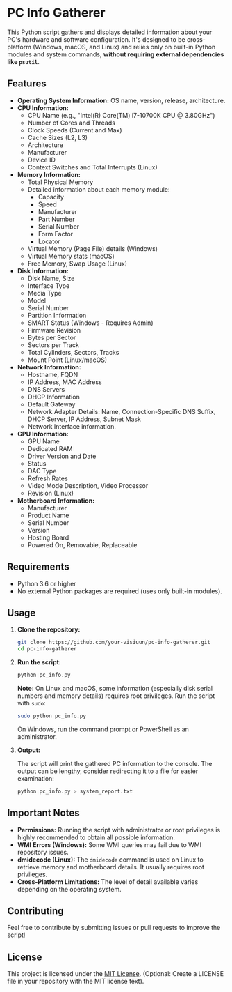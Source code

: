 # PC Info Gatherer

This Python script gathers and displays detailed information about your PC's hardware and software configuration. It's designed to be cross-platform (Windows, macOS, and Linux) and relies only on built-in Python modules and system commands, **without requiring external dependencies like `psutil`**.

## Features

*   **Operating System Information:**  OS name, version, release, architecture.
*   **CPU Information:**
    *   CPU Name (e.g., "Intel(R) Core(TM) i7-10700K CPU @ 3.80GHz")
    *   Number of Cores and Threads
    *   Clock Speeds (Current and Max)
    *   Cache Sizes (L2, L3)
    *   Architecture
    *   Manufacturer
    *   Device ID
    *   Context Switches and Total Interrupts (Linux)
*   **Memory Information:**
    *   Total Physical Memory
    *   Detailed information about each memory module:
        *   Capacity
        *   Speed
        *   Manufacturer
        *   Part Number
        *   Serial Number
        *   Form Factor
        *   Locator
    *   Virtual Memory (Page File) details (Windows)
    *   Virtual Memory stats (macOS)
    *   Free Memory, Swap Usage (Linux)
*   **Disk Information:**
    *   Disk Name, Size
    *   Interface Type
    *   Media Type
    *   Model
    *   Serial Number
    *   Partition Information
    *   SMART Status (Windows - Requires Admin)
    *   Firmware Revision
    *   Bytes per Sector
    *   Sectors per Track
    *   Total Cylinders, Sectors, Tracks
    *   Mount Point (Linux/macOS)
*   **Network Information:**
    *   Hostname, FQDN
    *   IP Address, MAC Address
    *   DNS Servers
    *   DHCP Information
    *   Default Gateway
    *   Network Adapter Details: Name, Connection-Specific DNS Suffix, DHCP Server, IP Address, Subnet Mask
    *   Network Interface information.
*   **GPU Information:**
    *   GPU Name
    *   Dedicated RAM
    *   Driver Version and Date
    *   Status
    *   DAC Type
    *   Refresh Rates
    *   Video Mode Description, Video Processor
    *   Revision (Linux)
*   **Motherboard Information:**
    *   Manufacturer
    *   Product Name
    *   Serial Number
    *   Version
    *   Hosting Board
    *   Powered On, Removable, Replaceable

## Requirements

*   Python 3.6 or higher
*   No external Python packages are required (uses only built-in modules).

## Usage

1.  **Clone the repository:**

    ```bash
    git clone https://github.com/your-visiuun/pc-info-gatherer.git
    cd pc-info-gatherer
    ```

2.  **Run the script:**

    ```bash
    python pc_info.py
    ```

    **Note:**  On Linux and macOS, some information (especially disk serial numbers and memory details) requires root privileges.  Run the script with `sudo`:

    ```bash
    sudo python pc_info.py
    ```

    On Windows, run the command prompt or PowerShell as an administrator.

3.  **Output:**

    The script will print the gathered PC information to the console. The output can be lengthy, consider redirecting it to a file for easier examination:

    ```bash
    python pc_info.py > system_report.txt
    ```

## Important Notes

*   **Permissions:** Running the script with administrator or root privileges is highly recommended to obtain all possible information.
*   **WMI Errors (Windows):** Some WMI queries may fail due to WMI repository issues.
*   **dmidecode (Linux):** The `dmidecode` command is used on Linux to retrieve memory and motherboard details. It usually requires root privileges.
*   **Cross-Platform Limitations:**  The level of detail available varies depending on the operating system.

## Contributing

Feel free to contribute by submitting issues or pull requests to improve the script!

## License

This project is licensed under the [MIT License](LICENSE).  (Optional:  Create a LICENSE file in your repository with the MIT license text).
